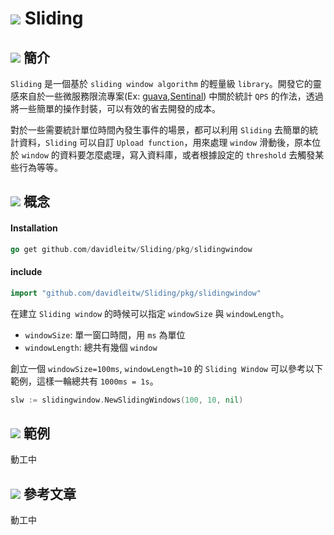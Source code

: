 # <img src="https://img.icons8.com/color/96/000000/chessboard.png"/> Sliding

## <img src="https://img.icons8.com/color/48/000000/queen.png"/> 簡介

`Sliding` 是一個基於 `sliding window algorithm` 的輕量級 `library`。開發它的靈感來自於一些微服務限流專案(Ex: [guava](https://github.com/google/guava),[Sentinal](https://github.com/alibaba/Sentinel)) 中關於統計 `QPS` 的作法，透過將一些簡單的操作封裝，可以有效的省去開發的成本。

對於一些需要統計單位時間內發生事件的場景，都可以利用 `Sliding` 去簡單的統計資料，`Sliding` 可以自訂 `Upload function`，用來處理 `window` 滑動後，原本位於 `window` 的資料要怎麼處理，寫入資料庫，或者根據設定的 `threshold` 去觸發某些行為等等。

## <img src="https://img.icons8.com/color/48/000000/king.png"/> 概念

#### Installation

```go
go get github.com/davidleitw/Sliding/pkg/slidingwindow
```

#### include

```go
import "github.com/davidleitw/Sliding/pkg/slidingwindow"
```

在建立 `Sliding window` 的時候可以指定 `windowSize` 與 `windowLength`。

- `windowSize`: 單一窗口時間，用 `ms` 為單位
- `windowLength`: 總共有幾個 `window`

創立一個 `windowSize=100ms`, `windowLength=10` 的 `Sliding Window` 可以參考以下範例，這樣一輪總共有 `1000ms = 1s`。

```go
slw := slidingwindow.NewSlidingWindows(100, 10, nil)
```

## <img src="https://img.icons8.com/color/48/000000/knight.png"/> 範例

動工中

## <img src="https://img.icons8.com/color/48/000000/pawn.png"/> 參考文章

動工中